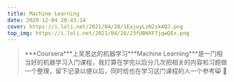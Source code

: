 ```yaml
---
title: Machine Learning
date: 2020-12-04 20:43:14
cover: https://i.loli.net/2021/04/28/1EajuyLzN2sk4QJ.png
top_img: https://i.loli.net/2021/04/28/23fUBHXF7jqwQEx.png
---
```


> ***Coursera​***上吴恩达的机器学习​***Machine Learning​***是一门相当好的机器学习入门课程，我打算在学完以后分几次把相关的内容和习题做一个整理，留下记录以便以后，同时给也在学习这门课程的人一个参考:smile_cat: :dog:

